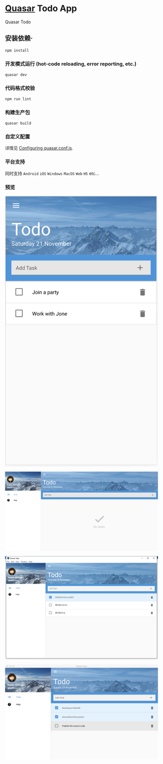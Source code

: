 
# [Quasar](http://quasar.dev/) Todo App

Quasar Todo

## 安装依赖·
```bash
npm install
```

### 开发模式运行 (hot-code reloading, error reporting, etc.)
```bash
quasar dev
```

### 代码格式校验
```bash
npm run lint
```

### 构建生产包
```bash
quasar build
```

### 自定义配置
详情见 [Configuring quasar.conf.js](https://quasar.dev/quasar-cli/quasar-conf-js).

### 平台支持

同时支持 <code>Android</code> <code>iOS</code> <code>Windows</code> <code>MacOS</code> <code>Web</code> <code>H5</code> etc...

### 预览
![手机端](./src/statics/mobile.png)

![浏览器端](./src/statics/browse.png)

![windows桌面端](./src/statics/windows.png)

![mac桌面端](./src/statics/macos.png)